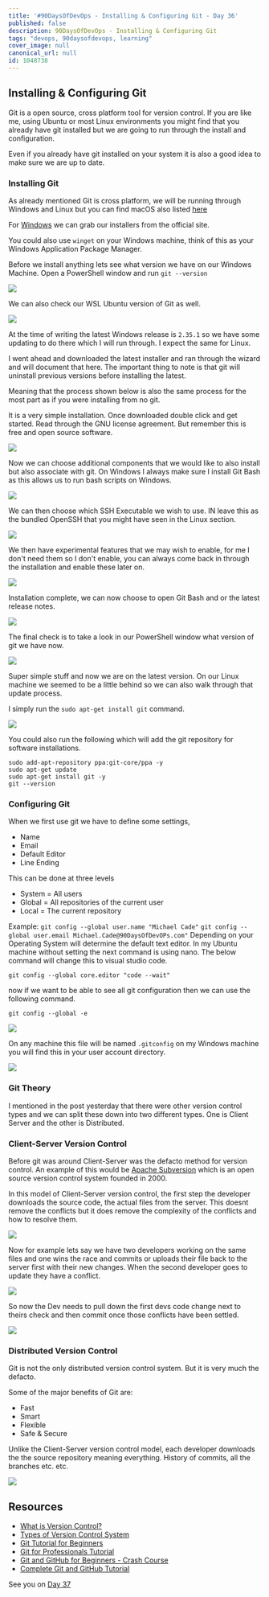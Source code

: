 ```yaml
---
title: '#90DaysOfDevOps - Installing & Configuring Git - Day 36'
published: false
description: 90DaysOfDevOps - Installing & Configuring Git
tags: "devops, 90daysofdevops, learning"
cover_image: null
canonical_url: null
id: 1048738
---
```

## Installing & Configuring Git

Git is a open source, cross platform tool for version control. If you are like me, using Ubuntu or most Linux environments you might find that you already have git installed but we are going to run through the install and configuration. 

Even if you already have git installed on your system it is also a good idea to make sure we are up to date. 

### Installing Git

As already mentioned Git is cross platform, we will be running through Windows and Linux but you can find macOS also listed [here](https://git-scm.com/book/en/v2/Getting-Started-Installing-Git)

For [Windows](https://git-scm.com/download/win) we can grab our installers from the official site. 

You could also use `winget` on your Windows machine, think of this as your Windows Application Package Manager. 

Before we install anything lets see what version we have on our Windows Machine. Open a PowerShell window and run `git --version` 

![](Images/Day36_Git1.png)

We can also check our WSL Ubuntu version of Git as well. 

![](Images/Day36_Git2.png)

At the time of writing the latest Windows release is `2.35.1` so we have some updating to do there which I will run through. I expect the same for Linux. 

I went ahead and downloaded the latest installer and ran through the wizard and will document that here. The important thing to note is that git will uninstall previous versions before installing the latest. 

Meaning that the process shown below is also the same process for the most part as if you were installing from no git. 

It is a very simple installation. Once downloaded double click and get started. Read through the GNU license agreement. But remember this is free and open source software. 

![](Images/Day36_Git3.png)

Now we can choose additional components that we would like to also install but also associate with git. On Windows I always make sure I install Git Bash as this allows us to run bash scripts on Windows. 

![](Images/Day36_Git4.png)

We can then choose which SSH Executable we wish to use. IN leave this as the bundled OpenSSH that you might have seen in the Linux section. 

![](Images/Day36_Git5.png)

We then have experimental features that we may wish to enable, for me I don't need them so I don't enable, you can always come back in through the installation and enable these later on. 

![](Images/Day36_Git6.png)

Installation complete, we can now choose to open Git Bash and or the latest release notes. 

![](Images/Day36_Git7.png)

The final check is to take a look in our PowerShell window what version of git we have now. 

![](Images/Day36_Git8.png)

Super simple stuff and now we are on the latest version. On our Linux machine we seemed to be a little behind so we can also walk through that update process. 

I simply run the `sudo apt-get install git` command. 

![](Images/Day36_Git9.png)

You could also run the following which will add the git repository for software installations. 

```
sudo add-apt-repository ppa:git-core/ppa -y
sudo apt-get update
sudo apt-get install git -y
git --version
``` 
### Configuring Git

When we first use git we have to define some settings, 

- Name
- Email 
- Default Editor
- Line Ending

This can be done at three levels 

- System = All users 
- Global = All repositories of the current user 
- Local = The current repository

Example: 
`git config --global user.name "Michael Cade"` 
`git config --global user.email Michael.Cade@90DaysOfDevOPs.com"`
Depending on your Operating System will determine the default text editor. In my Ubuntu machine without setting the next command is using nano. The below command will change this to visual studio code. 

`git config --global core.editor "code --wait"`

now if we want to be able to see all git configuration then we can use the following command. 

`git config --global -e` 

![](Images/Day36_Git10.png)

On any machine this file will be named `.gitconfig` on my Windows machine you will find this in your user account directory. 

![](Images/Day36_Git11.png)

### Git Theory

I mentioned in the post yesterday that there were other version control types and we can split these down into two different types. One is Client Server and the other is Distributed. 

### Client-Server Version Control 

Before git was around Client-Server was the defacto method for version control. An example of this would be [Apache Subversion](https://subversion.apache.org/) which is an open source version control system founded in 2000. 

In this model of Client-Server version control, the first step the developer downloads the source code, the actual files from the server. This doesnt remove the conflicts but it does remove the complexity of the conflicts and how to resolve them. 

![](Images/Day36_Git12.png)

Now for example lets say we have two developers working on the same files and one wins the race and commits or uploads their file back to the server first with their new changes. When the second developer goes to update they have a conflict. 

![](Images/Day36_Git13.png)

So now the Dev needs to pull down the first devs code change next to theirs check and then commit once those conflicts have been settled. 

![](Images/Day36_Git15.png)

### Distributed Version Control 

Git is not the only distributed version control system. But it is very much the defacto. 

Some of the major benefits of Git are: 

- Fast 
- Smart 
- Flexible 
- Safe & Secure

Unlike the Client-Server version control model, each developer downloads the the source repository meaning everything. History of commits, all the branches etc. etc. 

![](Images/Day36_Git16.png)

## Resources 

- [What is Version Control?](https://www.youtube.com/watch?v=Yc8sCSeMhi4)
- [Types of Version Control System](https://www.youtube.com/watch?v=kr62e_n6QuQ)
- [Git Tutorial for Beginners](https://www.youtube.com/watch?v=8JJ101D3knE&t=52s) 
- [Git for Professionals Tutorial](https://www.youtube.com/watch?v=Uszj_k0DGsg) 
- [Git and GitHub for Beginners - Crash Course](https://www.youtube.com/watch?v=RGOj5yH7evk&t=8s) 
- [Complete Git and GitHub Tutorial](https://www.youtube.com/watch?v=apGV9Kg7ics)

See you on [Day 37](day37.md) 
